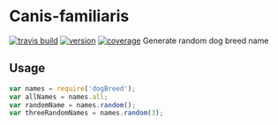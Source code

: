 # Canis-familiaris

[![travis build](https://img.shields.io/travis/mig-25/Canis-familiaris.svg?style=flat-square)](https://travis-ci.org/mig-25/Canis-familiaris)
[![version](https://img.shields.io/npm/v/canis-familiaris.svg?style=flat-square)](https://www.npmjs.com/~mig-25)
[![coverage](https://img.shields.io/codecov/c/https://github.com/mig-25/Canis-familiaris.svg?style=flat-square)](https://codecov.io/gh/mig-25/Canis-familiaris)
Generate random dog breed name

## Usage

```javascript
var names = require('dogBreed');
var allNames = names.all;
var randomName = names.random();
var threeRandomNames = names.random(3);
```
